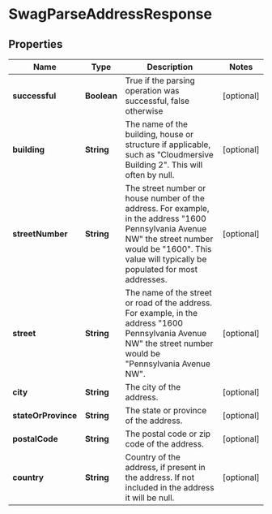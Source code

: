 
# SwagParseAddressResponse

## Properties
Name | Type | Description | Notes
------------ | ------------- | ------------- | -------------
**successful** | **Boolean** | True if the parsing operation was successful, false otherwise |  [optional]
**building** | **String** | The name of the building, house or structure if applicable, such as &quot;Cloudmersive Building 2&quot;.  This will often by null. |  [optional]
**streetNumber** | **String** | The street number or house number of the address.  For example, in the address &quot;1600 Pennsylvania Avenue NW&quot; the street number would be &quot;1600&quot;.  This value will typically be populated for most addresses. |  [optional]
**street** | **String** | The name of the street or road of the address.  For example, in the address &quot;1600 Pennsylvania Avenue NW&quot; the street number would be &quot;Pennsylvania Avenue NW&quot;. |  [optional]
**city** | **String** | The city of the address. |  [optional]
**stateOrProvince** | **String** | The state or province of the address. |  [optional]
**postalCode** | **String** | The postal code or zip code of the address. |  [optional]
**country** | **String** | Country of the address, if present in the address.  If not included in the address it will be null. |  [optional]



